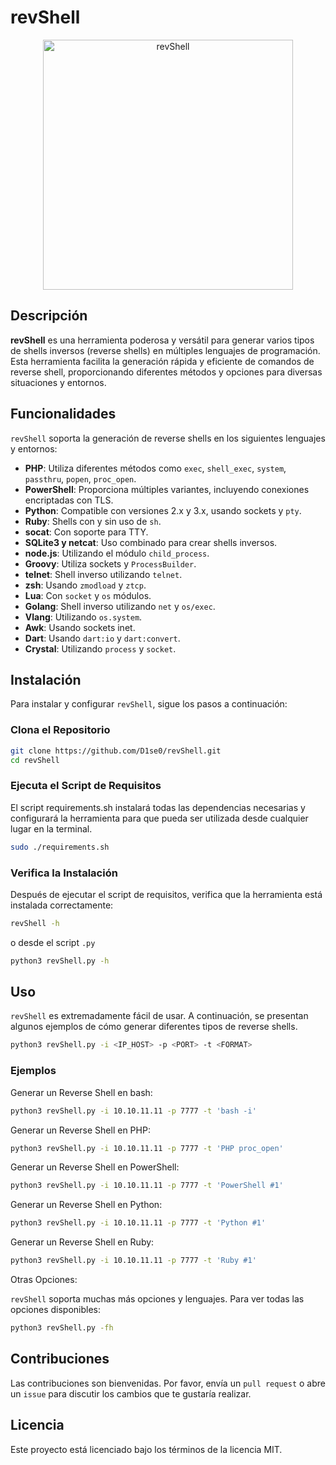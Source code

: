 # revShell

<p align="center">
  <img src="#" alt="revShell" width="400">
</p>

## Descripción

**revShell** es una herramienta poderosa y versátil para generar varios tipos de shells inversos (reverse shells) en múltiples lenguajes de programación. Esta herramienta facilita la generación rápida y eficiente de comandos de reverse shell, proporcionando diferentes métodos y opciones para diversas situaciones y entornos.

## Funcionalidades

`revShell` soporta la generación de reverse shells en los siguientes lenguajes y entornos:

- **PHP**: Utiliza diferentes métodos como `exec`, `shell_exec`, `system`, `passthru`, `popen`, `proc_open`.
- **PowerShell**: Proporciona múltiples variantes, incluyendo conexiones encriptadas con TLS.
- **Python**: Compatible con versiones 2.x y 3.x, usando sockets y `pty`.
- **Ruby**: Shells con y sin uso de `sh`.
- **socat**: Con soporte para TTY.
- **SQLite3 y netcat**: Uso combinado para crear shells inversos.
- **node.js**: Utilizando el módulo `child_process`.
- **Groovy**: Utiliza sockets y `ProcessBuilder`.
- **telnet**: Shell inverso utilizando `telnet`.
- **zsh**: Usando `zmodload` y `ztcp`.
- **Lua**: Con `socket` y `os` módulos.
- **Golang**: Shell inverso utilizando `net` y `os/exec`.
- **Vlang**: Utilizando `os.system`.
- **Awk**: Usando sockets inet.
- **Dart**: Usando `dart:io` y `dart:convert`.
- **Crystal**: Utilizando `process` y `socket`.

## Instalación

Para instalar y configurar `revShell`, sigue los pasos a continuación:

### Clona el Repositorio

```bash
git clone https://github.com/D1se0/revShell.git
cd revShell
```

### Ejecuta el Script de Requisitos

El script requirements.sh instalará todas las dependencias necesarias y configurará la herramienta para que pueda ser utilizada desde cualquier lugar en la terminal.

```bash
sudo ./requirements.sh
```

### Verifica la Instalación

Después de ejecutar el script de requisitos, verifica que la herramienta está instalada correctamente:

```bash
revShell -h
```
o desde el script `.py`

```bash
python3 revShell.py -h
```

## Uso

`revShell` es extremadamente fácil de usar. A continuación, se presentan algunos ejemplos de cómo generar diferentes tipos de reverse shells.

```bash
python3 revShell.py -i <IP_HOST> -p <PORT> -t <FORMAT>
```

### Ejemplos

Generar un Reverse Shell en bash:

```bash
python3 revShell.py -i 10.10.11.11 -p 7777 -t 'bash -i'
```

Generar un Reverse Shell en PHP:

```bash
python3 revShell.py -i 10.10.11.11 -p 7777 -t 'PHP proc_open'
```

Generar un Reverse Shell en PowerShell:

```bash
python3 revShell.py -i 10.10.11.11 -p 7777 -t 'PowerShell #1'
```

Generar un Reverse Shell en Python:

```bash
python3 revShell.py -i 10.10.11.11 -p 7777 -t 'Python #1'
```

Generar un Reverse Shell en Ruby:

```bash
python3 revShell.py -i 10.10.11.11 -p 7777 -t 'Ruby #1'
```

Otras Opciones:

`revShell` soporta muchas más opciones y lenguajes. Para ver todas las opciones disponibles:

```bash
python3 revShell.py -fh
```

## Contribuciones

Las contribuciones son bienvenidas. Por favor, envía un `pull request` o abre un `issue` para discutir los cambios que te gustaría realizar.

## Licencia

Este proyecto está licenciado bajo los términos de la licencia MIT.
